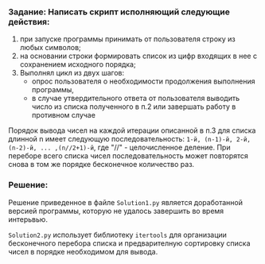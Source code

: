 ### Задание: Написать скрипт исполняющий следующие действия:
1. при запуске программы принимать от пользователя строку из любых символов;
2. на основании строки формировать список из цифр входящих в нее с сохранением исходного порядка;
3. Выполнял цикл из двух шагов:
    * опрос пользователя о необходимости продолжения выполнения программы,
    * в случае утвердительного ответа от пользователя выводить число из списка полученного в п.2 или завершать работу в противном случае

Порядок вывода чисел на каждой итерации описанной в п.3 для списка длинной n имеет следующую последовательность: ```1-й, (n-1)-й, 2-й, (n-2)-й, ... ,(n//2+1)-й```, где "//" - целочисленное деление. При переборе всего списка чисел последовательность может повторятся снова в том же порядке бесконечное количество раз.


### Решение:

Решение приведенное в файле `Solution1.py` является доработанной версией программы, которую не удалось завершить во время интерьвью.

`Solution2.py` использует библиотеку `itertools` для организации бесконечного перебора списка и предварителную сортировку списка чисел в порядке необходимом для вывода.
